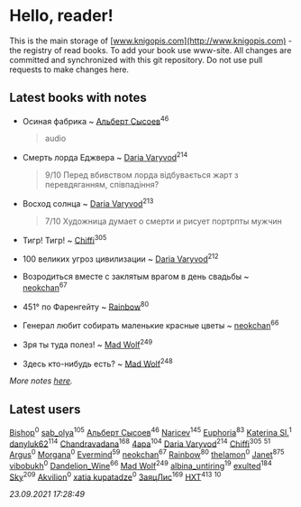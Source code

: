 # Hello, reader!
This is the main storage of [www.knigopis.com](http://www.knigopis.com) - the registry of read books.
To add your book use www-site. All changes are committed and synchronized with this git repository.
Do not use pull requests to make changes here.


## Latest books with notes
* Осиная фабрика ~ [Альберт Сысоев](users/474/47446642-vkontakte)<sup>46</sup>
    > audio

* Смерть лорда Еджвера ~ [Daria Varyvod](users/829/829893410524253-facebook)<sup>214</sup>
    > 9/10 Перед вбивством лорда відбувається  жарт з перевдяганням, співпадіння?

* Восход солнца ~ [Daria Varyvod](users/829/829893410524253-facebook)<sup>213</sup>
    > 7/10  Художница думает о смерти и рисует   портрпты мужчин

* Тигр! Тигр! ~ [Chiffi](users/105/105831994080785626680-google)<sup>305</sup>

* 100 великих угроз цивилизации ~ [Daria Varyvod](users/829/829893410524253-facebook)<sup>212</sup>

* Возродиться вместе с заклятым врагом в день свадьбы ~ [neokchan](users/113/113179958976964886996-google)<sup>67</sup>

* 451° по Фаренгейту ~ [Rainbow](users/109/109787328219839805802-google)<sup>80</sup>

* Генерал любит собирать маленькие красные цветы ~ [neokchan](users/113/113179958976964886996-google)<sup>66</sup>

* Зря ты туда полез! ~ [Mad Wolf](users/947/94738840-vkontakte)<sup>249</sup>

* Здесь кто-нибудь есть? ~ [Mad Wolf](users/947/94738840-vkontakte)<sup>248</sup>


_More notes [here](latest_books_with_notes.md)._


## Latest users
[Bishop](users/585/585beafacefdc531-liveid)<sup>0</sup> 
[sab_olya](users/139/139338401-vkontakte)<sup>105</sup> 
[Альберт Сысоев](users/474/47446642-vkontakte)<sup>46</sup> 
[Naricev](users/107/107090515204537133928-google)<sup>145</sup> 
[Euphoria](users/106/106304994652616315178-google)<sup>83</sup> 
[Katerina Sl.](users/108/108667673949731191831-google)<sup>1</sup> 
[danyluk62](users/374/374149854-vkontakte)<sup>114</sup> 
[Chandravadana](users/105/105866022348292919948-google)<sup>168</sup> 
[4apa](users/117/117392596378069249667-google)<sup>104</sup> 
[Daria Varyvod](users/829/829893410524253-facebook)<sup>214</sup> 
[Chiffi](users/105/105831994080785626680-google)<sup>305</sup> 
[](users/153/1537586159620888-facebook)<sup>51</sup> 
[Argus](users/104/104589481690203844799-googleplus)<sup>0</sup> 
[Morgana](users/113/113848823251983069565-google)<sup>0</sup> 
[Evermind](users/302/302928912-vkontakte)<sup>59</sup> 
[neokchan](users/113/113179958976964886996-google)<sup>67</sup> 
[Rainbow](users/109/109787328219839805802-google)<sup>80</sup> 
[thelamon](users/111/111415970638883668399-google)<sup>0</sup> 
[Janet](users/108/108113656204404967440-google)<sup>875</sup> 
[vibobukh](users/109/109844475830298727911-google)<sup>0</sup> 
[Dandelion_Wine](users/586/58602788-vkontakte)<sup>66</sup> 
[Mad Wolf](users/947/94738840-vkontakte)<sup>249</sup> 
[albina_untiring](users/257/2579695-vkontakte)<sup>19</sup> 
[exulted](users/100/100599204551896265722-google)<sup>184</sup> 
[Sky](users/118/118049897850017649660-googleplus)<sup>209</sup> 
[Akvilion](users/111/111710291773782685376-google)<sup>0</sup> 
[xatia kupatadze](users/262/2629981519752358408-mailru)<sup>0</sup> 
[ЗаяцЛис](users/112/112388384595246311466-google)<sup>169</sup> 
[HXT](users/100/100002563462782-facebook)<sup>413</sup> 
[](users/110/110108278789076439525-google)<sup>10</sup> 


_23.09.2021 17:28:49_
